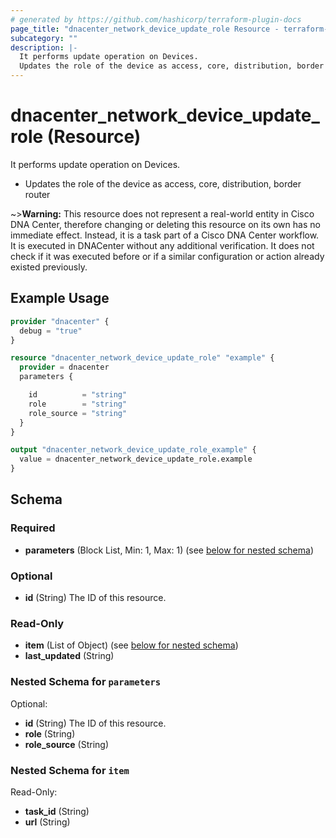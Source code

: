 ```yaml
---
# generated by https://github.com/hashicorp/terraform-plugin-docs
page_title: "dnacenter_network_device_update_role Resource - terraform-provider-dnacenter"
subcategory: ""
description: |-
  It performs update operation on Devices.
  Updates the role of the device as access, core, distribution, border router
---
```


# dnacenter_network_device_update_role (Resource)

It performs update operation on Devices.

- Updates the role of the device as access, core, distribution, border router

~>**Warning:**
This resource does not represent a real-world entity in Cisco DNA Center, therefore changing or deleting this resource on its own has no immediate effect.
Instead, it is a task part of a Cisco DNA Center workflow. It is executed in DNACenter without any additional verification. It does not check if it was executed before or if a similar configuration or action already existed previously.

## Example Usage

```terraform
provider "dnacenter" {
  debug = "true"
}

resource "dnacenter_network_device_update_role" "example" {
  provider = dnacenter
  parameters {

    id          = "string"
    role        = "string"
    role_source = "string"
  }
}

output "dnacenter_network_device_update_role_example" {
  value = dnacenter_network_device_update_role.example
}
```

<!-- schema generated by tfplugindocs -->
## Schema

### Required

- **parameters** (Block List, Min: 1, Max: 1) (see [below for nested schema](#nestedblock--parameters))

### Optional

- **id** (String) The ID of this resource.

### Read-Only

- **item** (List of Object) (see [below for nested schema](#nestedatt--item))
- **last_updated** (String)

<a id="nestedblock--parameters"></a>
### Nested Schema for `parameters`

Optional:

- **id** (String) The ID of this resource.
- **role** (String)
- **role_source** (String)


<a id="nestedatt--item"></a>
### Nested Schema for `item`

Read-Only:

- **task_id** (String)
- **url** (String)


